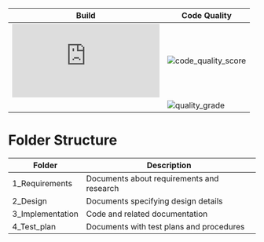 |Build|Code Quality|
|-----|------------|
|![c c++ ci check](https://img.shields.io/appveyor/build/Ahav7/Mini-Project/README.md)|![code_quality_score](https://www.code-inspector.com/project/21293/score/svg)|
|     |![quality_grade](https://www.code-inspector.com/project/21293/status/svg)|

# Folder Structure
|Folder|Description|
|------|-----------|
|1_Requirements|Documents about requirements and research|
|2_Design|Documents specifying design details|
|3_Implementation|Code and related documentation|
|4_Test_plan|Documents with test plans and procedures|
 
